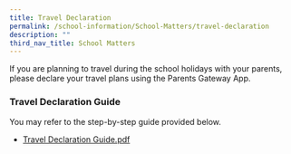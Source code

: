 ```yaml
---
title: Travel Declaration
permalink: /school-information/School-Matters/travel-declaration
description: ""
third_nav_title: School Matters
---
```

If you are planning to travel during the school holidays with your parents, please declare your travel plans using the Parents Gateway App.

### Travel Declaration Guide 
  
You may refer to the step-by-step guide provided below.
* [Travel Declaration Guide.pdf](/files/Parents_Guide_for_PG_Travel_Declaration_Update_Particulars_-_15_May_2019.pdf)

